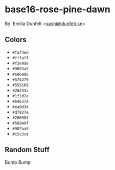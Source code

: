 # base16-rose-pine-dawn

By: Emilia Dunfelt &lt;sayhi@dunfelt.se&gt;

## Colors

* `#faf4ed`
* `#fffaf3`
* `#f2e9de`
* `#9893a5`
* `#6e6a86`
* `#575279`
* `#555169`
* `#26233a`
* `#1f1d2e`
* `#b4637a`
* `#ea9d34`
* `#d7827e`
* `#286983`
* `#56949f`
* `#907aa9`
* `#c5c3ce`

## Random Stuff

Bump
Bump
